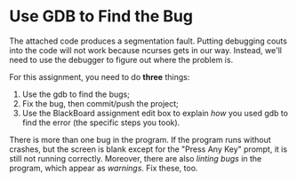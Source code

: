 # Use GDB to Find the Bug

The attached code produces a segmentation fault.  Putting debugging couts
into the code will not work because ncurses gets in our way.  Instead, we'll
need to use the debugger to figure out where the problem is.

For this assignment, you need to do **three** things:
1. Use the gdb to find the bugs;
2. Fix the bug, then commit/push the project;
3. Use the BlackBoard assignment edit box to explain *how* you used gdb to find the error (the specific steps you took).

There is more than one bug in the program.  If the program runs
without crashes, but the screen is blank except for the "Press Any
Key" prompt, it is still not running correctly.  Moreover, there are also *linting bugs* in the program, which appear as *warnings*.  Fix these, too.
